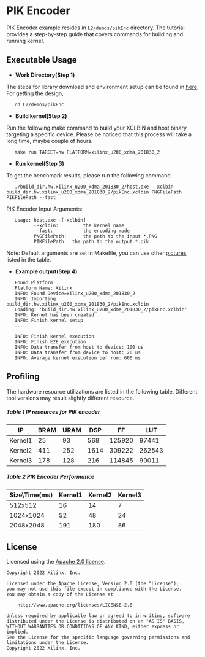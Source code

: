 PIK Encoder
===============

PIK Encoder example resides in ``L2/demos/pikEnc`` directory. The tutorial provides a step-by-step guide that covers commands for building and running kernel.

Executable Usage
----------------

* **Work Directory(Step 1)**

The steps for library download and environment setup can be found in [here](https://github.com/Xilinx/Vitis_Libraries/tree/master/codec/L2/demos#building). For getting the design,

```
   cd L2/demos/pikEnc
```

* **Build kernel(Step 2)**

Run the following make command to build your XCLBIN and host binary targeting a specific device. Please be noticed that this process will take a long time, maybe couple of hours.

```
   make run TARGET=hw PLATFORM=xilinx_u200_xdma_201830_2
```   

* **Run kernel(Step 3)**

To get the benchmark results, please run the following command.

```
   ./build_dir.hw.xilinx_u200_xdma_201830_2/host.exe --xclbin build_dir.hw.xilinx_u200_xdma_201830_2/pikEnc.xclbin PNGFilePath PIKFilePath --fast
```   

PIK Encoder Input Arguments:

```
   Usage: host.exe -[-xclbin]
          --xclbin:         the kernel name
          --fast:           the encoding mode
          PNGFilePath:      the path to the input *.PNG
          PIKFilePath:  the path to the output *.pik
```          

Note: Default arguments are set in Makefile, you can use other [pictures](https://github.com/Xilinx/Vitis_Libraries/tree/master/codec/L2/demos#pictures) listed in the table.

* **Example output(Step 4)** 

```
   Found Platform
   Platform Name: Xilinx
   INFO: Found Device=xilinx_u200_xdma_201830_2
   INFO: Importing build_dir.hw.xilinx_u200_xdma_201830_2/pikEnc.xclbin
   Loading: 'build_dir.hw.xilinx_u200_xdma_201830_2/pikEnc.xclbin'
   INFO: Kernel has been created
   INFO: Finish kernel setup
   ...

   INFO: Finish kernel execution
   INFO: Finish E2E execution
   INFO: Data transfer from host to device: 100 us
   INFO: Data transfer from device to host: 20 us
   INFO: Average kernel execution per run: 600 ms
```

Profiling
---------

The hardware resource utilizations are listed in the following table.
Different tool versions may result slightly different resource.


##### Table 1 IP resources for PIK encoder 

|      IP       |   BRAM   |   URAM   |    DSP   |    FF    |   LUT   |
|---------------|----------|----------|----------|----------|---------|
|    Kernel1    |    25    |    93    |    568   |   125920 |  97441  |
|    Kernel2    |    411   |    252   |    1614  |   309222 |  262543 |
|    Kernel3    |    178   |    128   |    216   |   114845 |  90011  |


##### Table 2 PIK Encoder Performance
      
|   Size\Time(ms)  |  Kernel1  |  Kernel2  |  Kernel3  |
|------------------|-----------|-----------|-----------|
|     512x512      |    16     |    14     |     7     |
|    1024x1024     |    52     |    48     |    24     |
|    2048x2048     |    191    |    180    |    86     |

## License

Licensed using the [Apache 2.0 license](https://www.apache.org/licenses/LICENSE-2.0).

    Copyright 2022 Xilinx, Inc.
    
    Licensed under the Apache License, Version 2.0 (the "License");
    you may not use this file except in compliance with the License.
    You may obtain a copy of the License at
    
        http://www.apache.org/licenses/LICENSE-2.0
    
    Unless required by applicable law or agreed to in writing, software
    distributed under the License is distributed on an "AS IS" BASIS,
    WITHOUT WARRANTIES OR CONDITIONS OF ANY KIND, either express or implied.
    See the License for the specific language governing permissions and
    limitations under the License.
    Copyright 2022 Xilinx, Inc.


